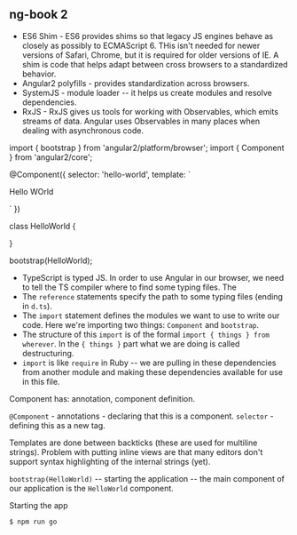 ## ng-book 2

- ES6 Shim - ES6 provides shims so that legacy JS engines behave as closely as possibly to ECMAScript 6. THis isn't needed for newer versions of Safari, Chrome, but it is required for older versions of IE. A shim is code that helps adapt between cross browsers to a standardized behavior.
- Angular2 polyfills - provides standardization across browsers.
- SystemJS - module loader -- it helps us create modules and resolve dependencies.
- RxJS - RxJS gives us tools for working with Observables, which emits streams of data. Angular uses Observables in many places when dealing with asynchronous code.


import { bootstrap } from 'angular2/platform/browser';
import { Component } from 'angular2/core';

@Component({
  selector: 'hello-world',
  template: `
  <div> Hello WOrld</div>

  `
})


class HelloWorld {

}

bootstrap(HelloWorld);

- TypeScript is typed JS. In order to use Angular in our browser, we need to tell the TS compiler where to find some typing files. The
- The `reference` statements specify the path to some typing files (ending in `d.ts`).
- The `import` statement defines the modules we want to use to write our code. Here we're importing two things: `Component` and `bootstrap`.
- The structure of this `import` is of the formal `import { things } from wherever`. In the `{ things }` part what we are doing is called destructuring.
- `import` is like `require` in Ruby -- we are pulling in these dependencies from another module and making these dependencies available for use in this file.

Component has: annotation, component definition.

`@Component` - annotations - declaring that this is a component. `selector` - defining this as a new tag.

 Templates are done between backticks (these are used for multiline strings). Problem with putting inline views are that many editors don't support syntax highlighting of the internal strings (yet).

 `bootstrap(HelloWorld)` -- starting the application -- the main component of our application is the `HelloWorld` component.

 Starting the app

    $ npm run go
